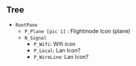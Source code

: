 ## Tree

[](index.md)

-	`RootPane`
	-	`P_Plane [pic 1]` : Flightmode Icon (plane)
	-	`N_Signal`
		-	`P_Wifi`: Wifi icon
		-	`P_Local`: Lan Icon?
		-	`P_WireLine`: Lan Icon?